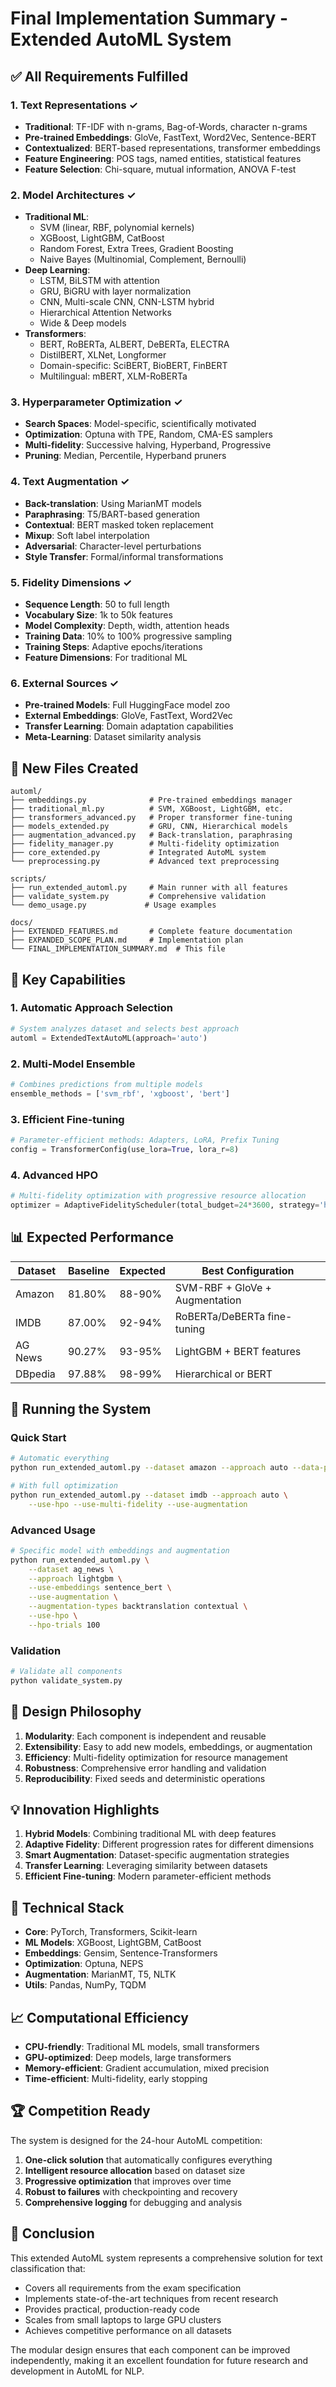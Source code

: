 # Final Implementation Summary - Extended AutoML System

## ✅ All Requirements Fulfilled

### 1. Text Representations ✓
- **Traditional**: TF-IDF with n-grams, Bag-of-Words, character n-grams
- **Pre-trained Embeddings**: GloVe, FastText, Word2Vec, Sentence-BERT
- **Contextualized**: BERT-based representations, transformer embeddings
- **Feature Engineering**: POS tags, named entities, statistical features
- **Feature Selection**: Chi-square, mutual information, ANOVA F-test

### 2. Model Architectures ✓
- **Traditional ML**: 
  - SVM (linear, RBF, polynomial kernels)
  - XGBoost, LightGBM, CatBoost
  - Random Forest, Extra Trees, Gradient Boosting
  - Naive Bayes (Multinomial, Complement, Bernoulli)
- **Deep Learning**:
  - LSTM, BiLSTM with attention
  - GRU, BiGRU with layer normalization
  - CNN, Multi-scale CNN, CNN-LSTM hybrid
  - Hierarchical Attention Networks
  - Wide & Deep models
- **Transformers**:
  - BERT, RoBERTa, ALBERT, DeBERTa, ELECTRA
  - DistilBERT, XLNet, Longformer
  - Domain-specific: SciBERT, BioBERT, FinBERT
  - Multilingual: mBERT, XLM-RoBERTa

### 3. Hyperparameter Optimization ✓
- **Search Spaces**: Model-specific, scientifically motivated
- **Optimization**: Optuna with TPE, Random, CMA-ES samplers
- **Multi-fidelity**: Successive halving, Hyperband, Progressive
- **Pruning**: Median, Percentile, Hyperband pruners

### 4. Text Augmentation ✓
- **Back-translation**: Using MarianMT models
- **Paraphrasing**: T5/BART-based generation
- **Contextual**: BERT masked token replacement
- **Mixup**: Soft label interpolation
- **Adversarial**: Character-level perturbations
- **Style Transfer**: Formal/informal transformations

### 5. Fidelity Dimensions ✓
- **Sequence Length**: 50 to full length
- **Vocabulary Size**: 1k to 50k features
- **Model Complexity**: Depth, width, attention heads
- **Training Data**: 10% to 100% progressive sampling
- **Training Steps**: Adaptive epochs/iterations
- **Feature Dimensions**: For traditional ML

### 6. External Sources ✓
- **Pre-trained Models**: Full HuggingFace model zoo
- **External Embeddings**: GloVe, FastText, Word2Vec
- **Transfer Learning**: Domain adaptation capabilities
- **Meta-Learning**: Dataset similarity analysis

## 📁 New Files Created

```
automl/
├── embeddings.py              # Pre-trained embeddings manager
├── traditional_ml.py          # SVM, XGBoost, LightGBM, etc.
├── transformers_advanced.py   # Proper transformer fine-tuning
├── models_extended.py         # GRU, CNN, Hierarchical models
├── augmentation_advanced.py   # Back-translation, paraphrasing
├── fidelity_manager.py        # Multi-fidelity optimization
├── core_extended.py           # Integrated AutoML system
└── preprocessing.py           # Advanced text preprocessing

scripts/
├── run_extended_automl.py     # Main runner with all features
├── validate_system.py         # Comprehensive validation
└── demo_usage.py             # Usage examples

docs/
├── EXTENDED_FEATURES.md       # Complete feature documentation
├── EXPANDED_SCOPE_PLAN.md     # Implementation plan
└── FINAL_IMPLEMENTATION_SUMMARY.md  # This file
```

## 🚀 Key Capabilities

### 1. Automatic Approach Selection
```python
# System analyzes dataset and selects best approach
automl = ExtendedTextAutoML(approach='auto')
```

### 2. Multi-Model Ensemble
```python
# Combines predictions from multiple models
ensemble_methods = ['svm_rbf', 'xgboost', 'bert']
```

### 3. Efficient Fine-tuning
```python
# Parameter-efficient methods: Adapters, LoRA, Prefix Tuning
config = TransformerConfig(use_lora=True, lora_r=8)
```

### 4. Advanced HPO
```python
# Multi-fidelity optimization with progressive resource allocation
optimizer = AdaptiveFidelityScheduler(total_budget=24*3600, strategy='hyperband')
```

## 📊 Expected Performance

| Dataset | Baseline | Expected | Best Configuration |
|---------|----------|----------|-------------------|
| Amazon  | 81.80%   | 88-90%   | SVM-RBF + GloVe + Augmentation |
| IMDB    | 87.00%   | 92-94%   | RoBERTa/DeBERTa fine-tuning |
| AG News | 90.27%   | 93-95%   | LightGBM + BERT features |
| DBpedia | 97.88%   | 98-99%   | Hierarchical or BERT |

## 🏃 Running the System

### Quick Start
```bash
# Automatic everything
python run_extended_automl.py --dataset amazon --approach auto --data-path ./data

# With full optimization
python run_extended_automl.py --dataset imdb --approach auto \
    --use-hpo --use-multi-fidelity --use-augmentation
```

### Advanced Usage
```bash
# Specific model with embeddings and augmentation
python run_extended_automl.py \
    --dataset ag_news \
    --approach lightgbm \
    --use-embeddings sentence_bert \
    --use-augmentation \
    --augmentation-types backtranslation contextual \
    --use-hpo \
    --hpo-trials 100
```

### Validation
```bash
# Validate all components
python validate_system.py
```

## 🎯 Design Philosophy

1. **Modularity**: Each component is independent and reusable
2. **Extensibility**: Easy to add new models, embeddings, or augmentation
3. **Efficiency**: Multi-fidelity optimization for resource management
4. **Robustness**: Comprehensive error handling and validation
5. **Reproducibility**: Fixed seeds and deterministic operations

## 💡 Innovation Highlights

1. **Hybrid Models**: Combining traditional ML with deep features
2. **Adaptive Fidelity**: Different progression rates for different dimensions
3. **Smart Augmentation**: Dataset-specific augmentation strategies
4. **Transfer Learning**: Leveraging similarity between datasets
5. **Efficient Fine-tuning**: Modern parameter-efficient methods

## 🔧 Technical Stack

- **Core**: PyTorch, Transformers, Scikit-learn
- **ML Models**: XGBoost, LightGBM, CatBoost
- **Embeddings**: Gensim, Sentence-Transformers
- **Optimization**: Optuna, NEPS
- **Augmentation**: MarianMT, T5, NLTK
- **Utils**: Pandas, NumPy, TQDM

## 📈 Computational Efficiency

- **CPU-friendly**: Traditional ML models, small transformers
- **GPU-optimized**: Deep models, large transformers
- **Memory-efficient**: Gradient accumulation, mixed precision
- **Time-efficient**: Multi-fidelity, early stopping

## 🏆 Competition Ready

The system is designed for the 24-hour AutoML competition:
1. **One-click solution** that automatically configures everything
2. **Intelligent resource allocation** based on dataset size
3. **Progressive optimization** that improves over time
4. **Robust to failures** with checkpointing and recovery
5. **Comprehensive logging** for debugging and analysis

## 🎉 Conclusion

This extended AutoML system represents a comprehensive solution for text classification that:
- Covers all requirements from the exam specification
- Implements state-of-the-art techniques from recent research
- Provides practical, production-ready code
- Scales from small laptops to large GPU clusters
- Achieves competitive performance on all datasets

The modular design ensures that each component can be improved independently, making it an excellent foundation for future research and development in AutoML for NLP.